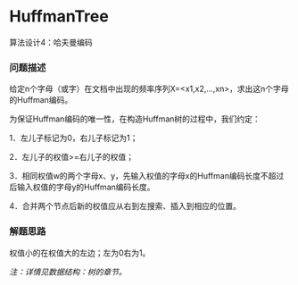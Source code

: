 # HuffmanTree
算法设计4：哈夫曼编码

### 问题描述

给定n个字母（或字）在文档中出现的频率序列X=<x1,x2,…,xn>，求出这n个字母的Huffman编码。

为保证Huffman编码的唯一性，在构造Huffman树的过程中，我们约定：

1．左儿子标记为0，右儿子标记为1；

2．左儿子的权值>=右儿子的权值；

3．相同权值w的两个字母x、y，先输入权值的字母x的Huffman编码长度不超过后输入权值的字母y的Huffman编码长度。

4．合并两个节点后新的权值应从右到左搜索、插入到相应的位置。

### 解题思路

权值小的在权值大的左边；左为0右为1。

*注：详情见数据结构：树的章节。*
